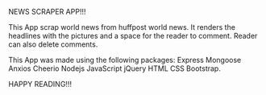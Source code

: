 NEWS SCRAPER APP!!!

This App scrap world news from huffpost world news. It renders the headlines with the pictures and a space for the reader to comment. Reader can also delete comments.

This App was made using the following packages:
Express
Mongoose
Anxios
Cheerio
Nodejs
JavaScript
jQuery
HTML
CSS
Bootstrap.

HAPPY READING!!!

